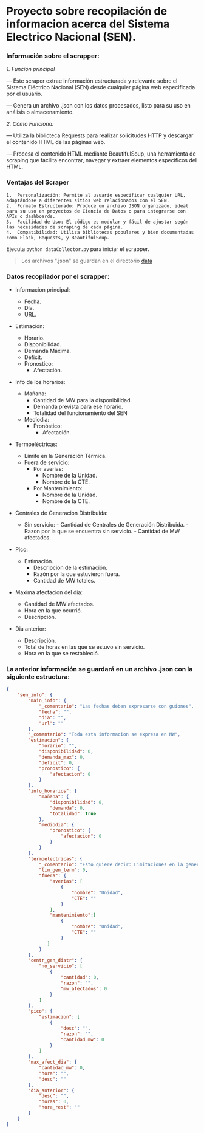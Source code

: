 # Proyecto sobre recopilación de informacion acerca del Sistema Electrico Nacional (SEN).

### Información sobre el scrapper:

*1. Función principal*

— Este scraper extrae información estructurada y relevante sobre el Sistema Eléctrico Nacional (SEN) desde cualquier página web especificada por el usuario.

— Genera un archivo .json con los datos procesados, listo para su uso en análisis o almacenamiento.

*2.	Cómo Funciona:*

— Utiliza la biblioteca Requests para realizar solicitudes HTTP y descargar el contenido HTML de las páginas web.

— Procesa el contenido HTML mediante BeautifulSoup, una herramienta de scraping que facilita encontrar, navegar y extraer elementos específicos del HTML.

### Ventajas del Scraper

	1.	Personalización: Permite al usuario especificar cualquier URL, adaptándose a diferentes sitios web relacionados con el SEN.
	2.	Formato Estructurado: Produce un archivo JSON organizado, ideal para su uso en proyectos de Ciencia de Datos o para integrarse con APIs o dashboards.
	3.	Facilidad de Uso: El código es modular y fácil de ajustar según las necesidades de scraping de cada página.
	4.	Compatibilidad: Utiliza bibliotecas populares y bien documentadas como Flask, Requests, y BeautifulSoup.

Ejecuta `python dataCollector.py` para iniciar el scrapper.

> Los archivos ".json" se guardan en el directorio [data](./data/)

### Datos recopilador por el scrapper:

- Informacion principal:
    - Fecha.
    - Día.
    - URL.

- Estimación:
    - Horario.
    - Disponibilidad.
    - Demanda Máxima.
    - Déficit.
    - Pronostico:
        - Afectación.

- Info de los horarios:
    - Mañana:
        - Cantidad de MW para la disponibilidad.
        - Demanda prevista para ese horario.
        - Totalidad del funcionamiento del SEN
    - Mediodia:
        - Pronóstico:
            - Afectación.

- Termoeléctricas:
    - Límite en la Generación Térmica.
    - Fuera de servicio:
        - Por averias:
            - Nombre de la Unidad.
            - Nombre de la CTE.
        - Por Mantenimiento:
            - Nombre de la Unidad.
            - Nombre de la CTE.

- Centrales de Generacion Distribuida:
    - Sin servicio:
            - Cantidad de Centrales de Generación Distribuida.
            - Razon por la que se encuentra sin servicio.
            - Cantidad de MW afectados.

- Pico:
    - Estimación.
        - Descripcion de la estimación.
        - Razón por la que estuvieron fuera.
        - Cantidad de MW totales.

- Maxima afectacion del dia:
    - Cantidad de MW afectados.
    - Hora en la que ocurrió.
    - Descripción.

- Dia anterior:
    - Descripción.
    - Total de horas en las que se estuvo sin servicio.
    - Hora en la que se restableció.

### La anterior información se guardará en un archivo .json con la siguiente estructura:

```json
{
    "sen_info": {
        "main_info": {
            "_comentario": "Las fechas deben expresarse con guiones",
            "fecha": "",
            "dia": "",
            "url": ""
        },
        "_comentario": "Toda esta informacion se expresa en MW",
        "estimacion": {
            "horario": "",
            "disponibilidad": 0,
            "demanda_max": 0,
            "deficit": 0,
            "pronostico": {
                "afectacion": 0
            }
        },
        "info_horarios": {
            "mañana": {
                "disponibilidad": 0,
                "demanda": 0,
                "totalidad": true
            },
            "mediodia": {
                "pronostico": {
                    "afectacion": 0
                }
            }
        },
        "termoelectricas": {
            "_comentario": "Esto quiere decir: Limitaciones en la generacion termica",
            "lim_gen_term": 0,
            "fuera": {
                "averias": [
                    {
                        "nombre": "Unidad",
                        "CTE": ""
                    }
                ],
                "mantenimiento":[
                    {
                        "nombre": "Unidad",
                        "CTE": ""
                    }
               ]
            }
        },
        "centr_gen_distr": {
            "no_servicio": [
                {
                    "cantidad": 0,
                    "razon": "",
                    "mw_afectados": 0
                }
            ]
        },
        "pico": {
            "estimacion": [
                {
                    "desc": "",
                    "razon": "",
                    "cantidad_mw": 0
                }
            ]
        },
        "max_afect_dia": {
            "cantidad_mw": 0,
            "hora": "",
            "desc": ""
        },
        "dia_anterior": {
            "desc": "",
            "horas": 0,
            "hora_rest": ""
        }
    }
}
```
